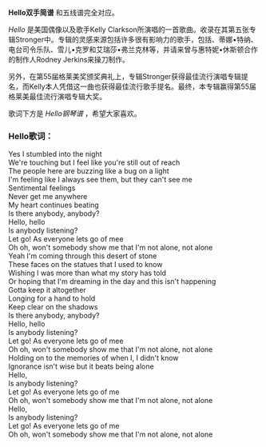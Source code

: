 

**Hello双手简谱** 和五线谱完全对应。

_Hello_ 是美国偶像以及歌手Kelly
Clarkson所演唱的一首歌曲。收录在其第五张专辑Stronger中。专辑的灵感来源包括许多很有影响力的歌手，包括、蒂娜•特纳、电台司令乐队、雪儿•克罗和艾瑞莎•弗兰克林等，并请来曾与惠特妮•休斯顿合作的制作人Rodney
Jerkins来操刀制作。

另外，在第55届格莱美奖颁奖典礼上，专辑Stronger获得最佳流行演唱专辑提名，而Kelly本人凭借这一曲也获得最佳流行歌手提名。最终，本专辑赢得第55届格莱美最佳流行演唱专辑大奖。

歌词下方是 _Hello钢琴谱_ ，希望大家喜欢。

### Hello歌词：

Yes I stumbled into the night  
We're touching but I feel like you're still out of reach  
The people here are buzzing like a bug on a light  
I'm feeling like I always see them, but they can't see me  
Sentimental feelings  
Never get me anywhere  
My heart continues beating  
Is there anybody, anybody?  
Hello, hello  
Is anybody listening?  
Let go! As everyone lets go of mee  
Oh oh, won't somebody show me that I'm not alone, not alone  
Yeah I'm coming through this desert of stone  
These faces on the statues that I used to know  
Wishing I was more than what my story has told  
Or hoping that I'm dreaming in the day and this isn't happening  
Gotta keep it altogether  
Longing for a hand to hold  
Keep clear on the shadows  
Is there anybody, anybody?  
Hello, hello  
Is anybody listening?  
Let go! As everyone lets go of mee  
Oh oh, won't somebody show me that I'm not alone, not alone  
Holding on to the memories of when I, I didn't know  
Ignorance isn't wise but it beats being alone  
Hello,  
Is anybody listening?  
Let go! As everyone lets go of me  
Oh oh, won't somebody show me that I'm not alone, not alone  
Hello,  
Is anybody listening?  
Let go! As everyone lets go of me  
Oh oh, won't somebody show me that I'm not alone, not alone

